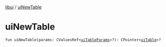 [libui](README.md) / [uiNewTable](ui-new-table.md)

# uiNewTable

`fun uiNewTable(params: CValuesRef<`[`uiTableParams`](ui-table-params/README.md)`>?): CPointer<`[`uiTable`](ui-table.md)`>?`
